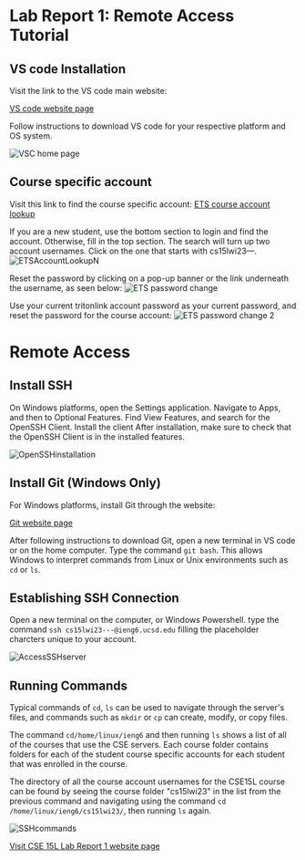 Lab Report 1: Remote Access Tutorial
=====================================

VS code Installation
----------------------

Visit the link to the VS code main website:

[VS code website page](https://code.visualstudio.com/Download)

Follow instructions to download VS code for your respective platform and OS system.

![VSC home page ](https://user-images.githubusercontent.com/40802485/212566981-6102ad76-b847-4084-8b91-53660b6de7cf.jpg)

Course specific account
---------------------------------

Visit this link to find the course specific account:
[ETS course account lookup](https://sdacs.ucsd.edu/~icc/index.php)

If you are a new student, use the bottom section to login and find the account. Otherwise, fill in the top section. The search will turn up two account usernames. Click on the one that starts with cs15lwi23—. 
![ETSAccountLookupN](https://user-images.githubusercontent.com/40802485/212567023-fce0103b-42c1-47c1-b285-e3f75892d452.jpg)

Reset the password by clicking on a pop-up banner or the link underneath the username, as seen below:
![ETS password change](https://user-images.githubusercontent.com/40802485/212567070-1f4b054c-3bc5-4664-a6b9-c4eefabdaf67.jpg)

Use your current tritonlink account password as your current password, and reset the password for the course account:
![ETS password change 2](https://user-images.githubusercontent.com/40802485/212567083-17933078-78c0-46f6-bd1f-17434077f766.jpg)

Remote Access
==============

Install SSH
---------------------------
On Windows platforms, open the Settings application. Navigate to Apps, and then to Optional Features. Find View Features, and search for the OpenSSH Client. Install the client
After installation, make sure to check that the OpenSSH Client is in the installed features.

![OpenSSHinstallation](https://user-images.githubusercontent.com/40802485/212567094-ad6cabd7-b6fd-4391-a5a2-00c55f6ea745.jpg)

Install Git **(Windows Only)**
---------------------------------

For Windows platforms, install Git through the website:

[Git website page](https://gitforwindows.org/)

After following  instructions to download Git, open a new terminal in VS code or on the home computer. Type the command `git bash`. This allows Windows to interpret commands from Linux or Unix environments such as `cd` or `ls`.

Establishing SSH Connection
------------------------------

Open a new terminal on the computer, or Windows Powershell. 
type the command `ssh cs15lwi23---@ieng6.ucsd.edu` filling the placeholder charcters unique to your account.

![AccessSSHserver](https://user-images.githubusercontent.com/40802485/212567100-25df7d62-1b1e-4de3-a441-1bb3c9e44684.jpg)

Running Commands
------------------------------
Typical commands of `cd`, `ls` can be used to navigate through the server's files, and commands such as `mkdir` or `cp` can create, modify, or copy files. 

The command `cd/home/linux/ieng6` and then running `ls` shows a list of all of the courses that use the CSE servers. Each course folder contains folders for each of the student course specific accounts for each student that was enrolled in the course. 

The directory of all the course account usernames for the CSE15L course can be found by seeing the course folder "cs15lwi23" in the list from the previous command and navigating using the command `cd /home/linux/ieng6/cs15lwi23/`, then running `ls` again. 

![SSHcommands](https://user-images.githubusercontent.com/40802485/212567102-6adb5b65-bf68-4df7-be7d-e21e11df519f.jpg)


[Visit CSE 15L Lab Report 1 website page](https://ryanc1681.github.io/cse15l-lab-reports/LabReport1.html)







